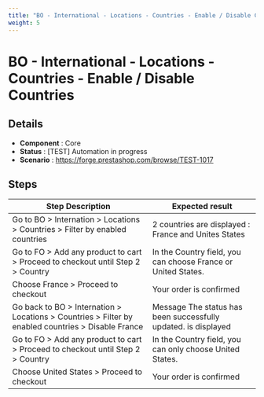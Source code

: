```yaml
---
title: "BO - International - Locations - Countries - Enable / Disable Countries"
weight: 5
---
```


# BO - International - Locations - Countries - Enable / Disable Countries
## Details
* **Component** : Core
* **Status** : [TEST] Automation in progress
* **Scenario** : https://forge.prestashop.com/browse/TEST-1017

## Steps
| Step Description | Expected result |
| ----- | ----- |
| Go to BO > Internation > Locations > Countries > Filter by enabled countries | 2 countries are displayed : France and Unites States |
| Go to FO > Add any product to cart > Proceed to checkout until Step 2 > Country | In the Country field, you can choose France or United States. |
| Choose France > Proceed to checkout | Your order is confirmed |
| Go back to BO > Internation > Locations > Countries > Filter by enabled countries > Disable France | Message The status has been successfully updated. is displayed |
| Go to FO > Add any product to cart > Proceed to checkout until Step 2 > Country | In the Country field, you can only choose United States. |
| Choose United States > Proceed to checkout | Your order is confirmed |

